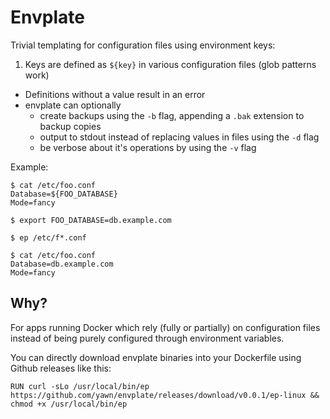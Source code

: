# Envplate

Trivial templating for configuration files using environment keys:

1. Keys are defined as `${key}` in various configuration files (glob patterns work)
* Definitions without a value result in an error
* envplate can optionally
	* create backups using the `-b` flag, appending a `.bak` extension to backup copies
	* output to stdout instead of replacing values in files using the `-d` flag
	* be verbose about it's operations by using the `-v` flag

Example: 

```
$ cat /etc/foo.conf
Database=${FOO_DATABASE}
Mode=fancy

$ export FOO_DATABASE=db.example.com

$ ep /etc/f*.conf

$ cat /etc/foo.conf
Database=db.example.com
Mode=fancy
```

## Why?

For apps running Docker which rely (fully or partially) on configuration files instead of being purely configured through environment variables.

You can directly download envplate binaries into your Dockerfile using Github releases like this:

```
RUN curl -sLo /usr/local/bin/ep https://github.com/yawn/envplate/releases/download/v0.0.1/ep-linux && chmod +x /usr/local/bin/ep
```
